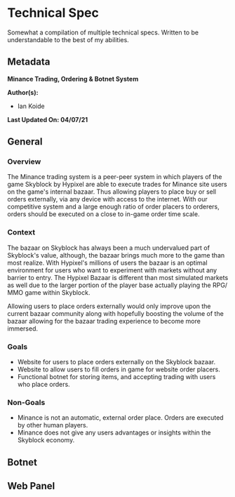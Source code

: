 # Technical Spec

Somewhat a compilation of multiple technical specs. Written to be understandable to the best of my abilities.

## Metadata

**Minance Trading, Ordering & Botnet System**

**Author(s):**

- Ian Koide

**Last Updated On: 04/07/21**

## General

### Overview

The Minance trading system is a peer-peer system in which players of the game Skyblock by Hypixel are able to execute trades for Minance site users on the game's internal bazaar. Thus allowing players to place buy or sell orders externally, via any device with access to the internet. With our competitive system and a large enough ratio of order placers to orderers, orders should be executed on a close to in-game order time scale.

### Context

The bazaar on Skyblock has always been a much undervalued part of Skyblock's value, although, the bazaar brings much more to the game than most realize. With Hypixel's millions of users the bazaar is an optimal environment for users who want to experiment with markets without any barrier to entry. The Hypixel Bazaar is different than most simulated markets as well due to the larger portion of the player base actually playing the RPG/ MMO game within Skyblock.

Allowing users to place orders externally would only improve upon the current bazaar community along with hopefully boosting the volume of the bazaar allowing for the bazaar trading experience to become more immersed.

### Goals

- Website for users to place orders externally on the Skyblock bazaar.
- Website to allow users to fill orders in game for website order placers.
- Functional botnet for storing items, and accepting trading with users who place orders.

### Non-Goals

- Minance is not an automatic, external order place. Orders are executed by other human players.
- Minance does not give any users advantages or insights within the Skyblock economy.

## Botnet

## Web Panel